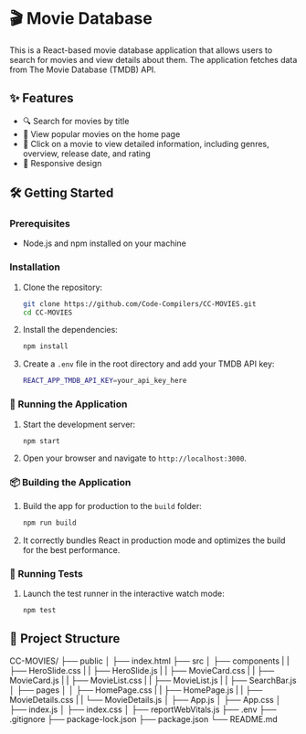 # 🎬 Movie Database

This is a React-based movie database application that allows users to search for movies and view details about them. The application fetches data from The Movie Database (TMDB) API.

## ✨ Features

- 🔍 Search for movies by title
- 🌟 View popular movies on the home page
- 📝 Click on a movie to view detailed information, including genres, overview, release date, and rating
- 📱 Responsive design

## 🛠️ Getting Started

### Prerequisites

- Node.js and npm installed on your machine

### Installation

1. Clone the repository:

    ```sh
    git clone https://github.com/Code-Compilers/CC-MOVIES.git
    cd CC-MOVIES
    ```

2. Install the dependencies:

    ```sh
    npm install
    ```

3. Create a `.env` file in the root directory and add your TMDB API key:

    ```sh
    REACT_APP_TMDB_API_KEY=your_api_key_here
    ```

### 🚀 Running the Application

1. Start the development server:

    ```sh
    npm start
    ```

2. Open your browser and navigate to `http://localhost:3000`.

### 📦 Building the Application

1. Build the app for production to the `build` folder:

    ```sh
    npm run build
    ```

2. It correctly bundles React in production mode and optimizes the build for the best performance.

### 🧪 Running Tests

1. Launch the test runner in the interactive watch mode:

    ```sh
    npm test
    ```

## 📂 Project Structure

CC-MOVIES/
├── public
│   ├── index.html
├── src
│   ├── components
|   |   ├── HeroSlide.css
|   |   ├── HeroSlide.js
|   |   ├── MovieCard.css
|   |   ├── MovieCard.js
|   |   ├── MovieList.css
|   |   ├── MovieList.js
|   |   ├── SearchBar.js
│   ├── pages
│   │   ├── HomePage.css
|   |   ├── HomePage.js
|   |   ├── MovieDetails.css
|   |   └── MovieDetails.js
│   ├── App.js
│   ├── App.css
│   ├── index.js
│   ├── index.css
│   ├── reportWebVitals.js
├── .env
├── .gitignore
├── package-lock.json
├── package.json
└── README.md

